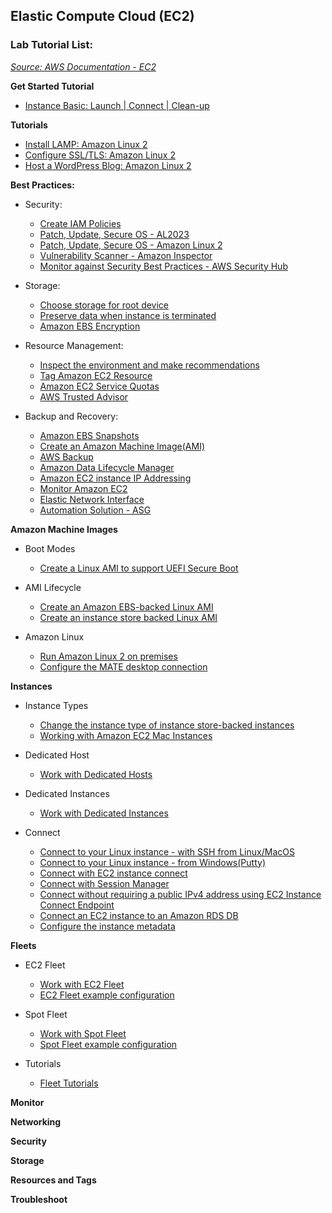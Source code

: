 ## Elastic Compute Cloud (EC2)

### Lab Tutorial List:

*[Source: AWS Documentation - EC2](https://docs.aws.amazon.com/AWSEC2/latest/UserGuide/concepts.html)*

**Get Started Tutorial**

- [Instance Basic: Launch | Connect | Clean-up](https://docs.aws.amazon.com/AWSEC2/latest/UserGuide/EC2_GetStarted.html#ec2-launch-instance)
 
**Tutorials**

- [Install LAMP: Amazon Linux 2](https://docs.aws.amazon.com/AWSEC2/latest/UserGuide/ec2-lamp-amazon-linux-2.html)
- [Configure SSL/TLS: Amazon Linux 2](https://docs.aws.amazon.com/AWSEC2/latest/UserGuide/SSL-on-amazon-linux-2.html)
- [Host a WordPress Blog: Amazon Linux 2](https://docs.aws.amazon.com/AWSEC2/latest/UserGuide/hosting-wordpress.html)

**Best Practices:**

- Security:
  - [Create IAM Policies](https://docs.aws.amazon.com/IAM/latest/UserGuide/access_policies_create.html)
  - [Patch, Update, Secure OS - AL2023](https://docs.aws.amazon.com/linux/al2023/ug/updating.html)
  - [Patch, Update, Secure OS - Amazon Linux 2](https://docs.aws.amazon.com/AWSEC2/latest/UserGuide/managing-software.html)
  - [Vulnerability Scanner - Amazon Inspector](https://docs.aws.amazon.com/inspector/latest/user/what-is-inspector.html)
  - [Monitor against Security Best Practices - AWS Security Hub](https://docs.aws.amazon.com/securityhub/latest/userguide/ec2-controls.html)

- Storage:
  - [Choose storage for root device](https://docs.aws.amazon.com/AWSEC2/latest/UserGuide/ComponentsAMIs.html#storage-for-the-root-device)
  - [Preserve data when instance is terminated](https://docs.aws.amazon.com/AWSEC2/latest/UserGuide/terminate-instances-considerations.html#preserving-volumes-on-termination)
  - [Amazon EBS Encryption](https://docs.aws.amazon.com/ebs/latest/userguide/ebs-encryption.html)
 
- Resource Management:
  - [Inspect the environment and make recommendations](https://docs.aws.amazon.com/AWSEC2/latest/UserGuide/ec2-instance-metadata.html)
  - [Tag Amazon EC2 Resource](https://docs.aws.amazon.com/AWSEC2/latest/UserGuide/Using_Tags.html)
  - [Amazon EC2 Service Quotas](https://docs.aws.amazon.com/AWSEC2/latest/UserGuide/ec2-resource-limits.html)
  - [AWS Trusted Advisor](https://docs.aws.amazon.com/awssupport/latest/user/trusted-advisor.html)

- Backup and Recovery:
  - [Amazon EBS Snapshots](https://docs.aws.amazon.com/ebs/latest/userguide/ebs-snapshots.html)
  - [Create an Amazon Machine Image(AMI)](https://docs.aws.amazon.com/AWSEC2/latest/UserGuide/AMIs.html)
  - [AWS Backup](https://docs.aws.amazon.com/aws-backup/latest/devguide/whatisbackup.html)
  - [Amazon Data Lifecycle Manager](https://docs.aws.amazon.com/ebs/latest/userguide/snapshot-lifecycle.html)
  - [Amazon EC2 instance IP Addressing](https://docs.aws.amazon.com/AWSEC2/latest/UserGuide/using-instance-addressing.html)
  - [Monitor Amazon EC2](https://docs.aws.amazon.com/AWSEC2/latest/UserGuide/monitoring_ec2.html)
  - [Elastic Network Interface](https://docs.aws.amazon.com/AWSEC2/latest/UserGuide/using-eni.html)
  - [Automation Solution - ASG](https://docs.aws.amazon.com/autoscaling/ec2/userguide/what-is-amazon-ec2-auto-scaling.html)

**Amazon Machine Images**

- Boot Modes
   - [Create a Linux AMI to support UEFI Secure Boot](https://docs.aws.amazon.com/AWSEC2/latest/UserGuide/create-ami-with-uefi-secure-boot.html)
     
- AMI Lifecycle
   - [Create an Amazon EBS-backed Linux AMI](https://docs.aws.amazon.com/AWSEC2/latest/UserGuide/creating-an-ami-ebs.html)
   - [Create an instance store backed Linux AMI](https://docs.aws.amazon.com/AWSEC2/latest/UserGuide/creating-an-ami-instance-store.html)
     
- Amazon Linux
   - [Run Amazon Linux 2 on premises](https://docs.aws.amazon.com/AWSEC2/latest/UserGuide/amazon-linux-2-virtual-machine.html)
   - [Configure the MATE desktop connection](https://docs.aws.amazon.com/AWSEC2/latest/UserGuide/amazon-linux-ami-mate.html)


**Instances**

- Instance Types
   - [Change the instance type of instance store-backed instances](https://docs.aws.amazon.com/AWSEC2/latest/UserGuide/resize-instance-store-backed-instance.html)
   - [Working with Amazon EC2 Mac Instances](https://docs.aws.amazon.com/AWSEC2/latest/UserGuide/ec2-mac-instances.html)
    
- Dedicated Host
   - [Work with Dedicated Hosts](https://docs.aws.amazon.com/AWSEC2/latest/UserGuide/how-dedicated-hosts-work.html)
 
- Dedicated Instances
   - [Work with Dedicated Instances](https://docs.aws.amazon.com/AWSEC2/latest/UserGuide/dedicated-usage-overview.html)
 
- Connect
   - [Connect to your Linux instance - with SSH from Linux/MacOS](https://docs.aws.amazon.com/AWSEC2/latest/UserGuide/connect-linux-inst-ssh.html)
   - [Connect to your Linux instance - from Windows(Putty)](https://docs.aws.amazon.com/AWSEC2/latest/UserGuide/putty.html)
   - [Connect with EC2 instance connect](https://docs.aws.amazon.com/AWSEC2/latest/UserGuide/connect-linux-inst-eic.html)
   - [Connect with Session Manager](https://docs.aws.amazon.com/AWSEC2/latest/UserGuide/session-manager-to-linux.html)
   - [Connect without requiring a public IPv4 address using EC2 Instance Connect Endpoint](https://docs.aws.amazon.com/AWSEC2/latest/UserGuide/connect-with-ec2-instance-connect-endpoint.html)
   - [Connect an EC2 instance to an Amazon RDS DB](https://docs.aws.amazon.com/AWSEC2/latest/UserGuide/tutorial-connect-ec2-instance-to-rds-database.html)
   - [Configure the instance metadata](https://docs.aws.amazon.com/AWSEC2/latest/UserGuide/configuring-instance-metadata-options.html)

**Fleets**

- EC2 Fleet
   - [Work with EC2 Fleet](https://docs.aws.amazon.com/AWSEC2/latest/UserGuide/manage-ec2-fleet.html)
   - [EC2 Fleet example configuration](https://docs.aws.amazon.com/AWSEC2/latest/UserGuide/ec2-fleet-examples.html)
 
- Spot Fleet
   - [Work with Spot Fleet](https://docs.aws.amazon.com/AWSEC2/latest/UserGuide/work-with-spot-fleets.html)
   - [Spot Fleet example configuration](https://docs.aws.amazon.com/AWSEC2/latest/UserGuide/spot-fleet-examples.html)
 
- Tutorials
   - [Fleet Tutorials](https://docs.aws.amazon.com/AWSEC2/latest/UserGuide/fleet-tutorials.html)

**Monitor**

**Networking**

**Security**

**Storage**

**Resources and Tags**

**Troubleshoot**























